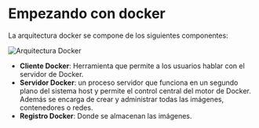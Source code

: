 # Empezando con docker

La arquitectura docker se compone de los siguientes componentes:

![Arquitectura Docker](https://docs.docker.com/engine/images/architecture.svg)

- **Cliente Docker**: Herramienta que permite a los usuarios hablar con el servidor de Docker.
- **Servidor Docker**: un proceso servidor que funciona en un segundo plano del sistema host y permite el control central del motor de Docker. Además se encarga de crear y administrar todas las imágenes, contenedores o redes.
- **Registro Docker**: Donde se almacenan las imágenes.